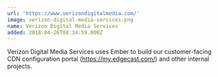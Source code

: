 ```yaml
---
url: 'https://www.verizondigitalmedia.com/'
image: verizon-digital-media-services.png
name: Verizon Digital Media Services
added: 2018-04-26T08:34:59.000Z
---
```

Verizon Digital Media Services uses Ember to build our customer-facing CDN configuration portal (https://my.edgecast.com/) and other internal projects.
